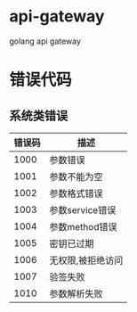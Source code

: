 # api-gateway
golang api gateway


# 错误代码

## 系统类错误

| 错误码  | 描述          |
|------|-------------|
| 1000 | 参数错误        |
| 1001 | 参数不能为空      |
| 1002 | 参数格式错误      |
| 1003 | 参数service错误 |
| 1004 | 参数method错误  |
| 1005 | 密钥已过期       |
| 1006 | 无权限,被拒绝访问   |
| 1007 | 验签失败        |
| 1010 | 参数解析失败      |




